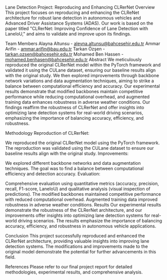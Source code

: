 Lane Detection Project: Reproducing and Enhancing CLRerNet
Overview
This project focuses on reproducing and enhancing the CLReNet architecture for robust lane detection in autonomous vehicles and Advanced Driver Assistance Systems (ADAS). Our work is based on the paper titled "CLRerNet: Improving Confidence of Lane Detection with LaneIoU," and aims to validate and improve upon its findings.

Team Members
Alayna Altunsu - aleyna.altunsu@bahcesehir.edu.tr
Ammar Arifin - ammar.arifin@bau.edu.tr
Tarkan Özşen - tarkan.ozsen@bahcesehir.edu.tr
Mohamed Ben Hassen - mohamed.benhasen@bahcesehir.edu.tr
Abstract
We meticulously reproduced the original CLRerNet model within the PyTorch framework and validated it using the CULane dataset, ensuring our baseline results align with the original study. We then explored improvements through backbone network variations and data augmentation techniques, aiming to strike a balance between computational efficiency and accuracy. Our experimental results demonstrate that modified backbones maintain competitive performance while reducing computational overhead, and augmented training data enhances robustness in adverse weather conditions. Our findings reaffirm the robustness of CLRerNet and offer insights into optimizing lane detection systems for real-world driving scenarios, emphasizing the importance of balancing accuracy, efficiency, and robustness.

Methodology
Reproduction of CLRerNet:

We reproduced the original CLRerNet model using the PyTorch framework.
The reproduction was validated using the CULane dataset to ensure our baseline results align with the original study.
Improvements:

We explored different backbone networks and data augmentation techniques.
The goal was to find a balance between computational efficiency and detection accuracy.
Evaluation:

Comprehensive evaluation using quantitative metrics (accuracy, precision, recall, F1-score, LaneIoU) and qualitative analysis (visual inspection of predictions).
The modified backbones maintained competitive performance with reduced computational overhead.
Augmented training data improved robustness in adverse weather conditions.
Results
Our experimental results demonstrate the robustness of the CLRerNet architecture, and our improvements offer insights into optimizing lane detection systems for real-world driving scenarios. The results emphasize the importance of balancing accuracy, efficiency, and robustness in autonomous vehicle applications.

Conclusion
This project successfully reproduced and enhanced the CLRerNet architecture, providing valuable insights into improving lane detection systems. The modifications and improvements made to the original model demonstrate the potential for further advancements in this field.

References
Please refer to our final project report for detailed methodologies, experimental results, and comprehensive analysis.

